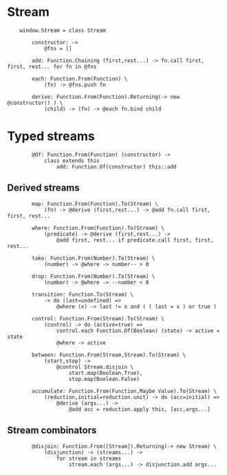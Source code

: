 # Stream

		
		window.Stream = class Stream
	
			constructor: ->
				@fns = []
			
			add: Function.Chaining (first,rest...) -> fn.call first, first, rest... for fn in @fns
			
			each: Function.From(Function) \
				(fn) -> @fns.push fn
			
			derive: Function.From(Function).Returning(-> new @constructor() ) \
				(child) -> (fn) -> @each fn.bind child
			

# Typed streams

			
			@Of: Function.From(Function) (constructor) ->
				class extends this
					add: Function.Of(constructor) this::add
					

## Derived streams

			
			map: Function.From(Function).To(Stream) \
				(fn) -> @derive (first,rest...) -> @add fn.call first, first, rest...
			
			where: Function.From(Function).To(Stream) \
				(predicate) -> @derive (first,rest...) ->
					@add first, rest... if predicate.call first, first, rest...
			
			take: Function.From(Number).To(Stream) \
				(number) -> @where -> number-- > 0
			
			drop: Function.From(Number).To(Stream) \
				(number) -> @where -> --number < 0
			
			transition: Function.To(Stream) \
				-> do (last=undefined) =>
					@where (x) -> last != x and ( ( last = x ) or true )
					
			control: Function.From(Stream).To(Stream) \
				(control) -> do (active=true) =>
					control.each Function.Of(Boolean) (state) -> active = state
					@where -> active
					
			between: Function.From(Stream,Stream).To(Stream) \
				(start,stop) ->
					@control Stream.disjoin \
						start.map(Boolean.True),
						stop.map(Boolean.False)
						
			accumulate: Function.From(Function,Maybe Value).To(Stream) \
				(reduction,initial=reduction.unit) -> do (acc=initial) =>
					@derive (args...) ->
						@add acc = reduction.apply this, [acc,args...]
						

## Stream combinators

			
			@disjoin: Function.From([Stream]).Returning(-> new Stream) \
				(disjunction) -> (streams...) ->
					for stream in streams
						stream.each (args...) -> disjunction.add args...
					
